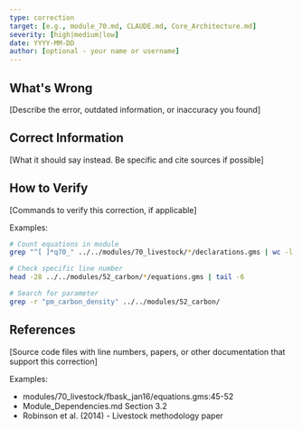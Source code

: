 ```yaml
---
type: correction
target: [e.g., module_70.md, CLAUDE.md, Core_Architecture.md]
severity: [high|medium|low]
date: YYYY-MM-DD
author: [optional - your name or username]
---
```


## What's Wrong

[Describe the error, outdated information, or inaccuracy you found]

## Correct Information

[What it should say instead. Be specific and cite sources if possible]

## How to Verify

[Commands to verify this correction, if applicable]

Examples:
```bash
# Count equations in module
grep "^[ ]*q70_" ../../modules/70_livestock/*/declarations.gms | wc -l

# Check specific line number
head -28 ../../modules/52_carbon/*/equations.gms | tail -6

# Search for parameter
grep -r "pm_carbon_density" ../../modules/52_carbon/
```

## References

[Source code files with line numbers, papers, or other documentation that support this correction]

Examples:
- modules/70_livestock/fbask_jan16/equations.gms:45-52
- Module_Dependencies.md Section 3.2
- Robinson et al. (2014) - Livestock methodology paper
